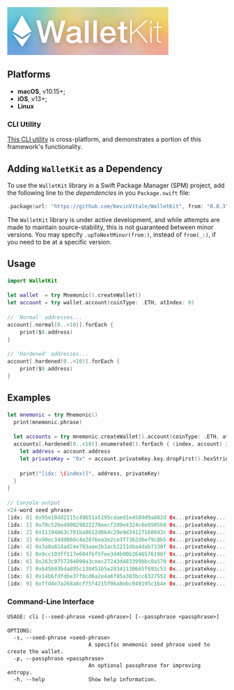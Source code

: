 <img src="WalletKit.png" />

## Platforms
- **macOS**, v10.15+;
- **iOS**, v13+;
- **Linux**

### CLI Utility
[This CLI utility](https://github.com/KevinVitale/WalletKitCLI) is cross-platform, and demonstrates a portion of this framework's functionality.

## Adding `WalletKit` as a Dependency
To use the `WalletKit` library in a Swift Package Manager (SPM) project, add the following line to the _dependencies_ in you `Package.swift` file:
    
```swift
.package(url: "https://github.com/KevinVitale/WalletKit", from: "0.0.3"),
```

The `WalletKit` library is under active development, and while attempts are made to maintain source-stability, this is not guaranteed between minor versions. You may specify `.upToNextMinor(from:)`, instead of `from(_:)`, if you need to be at a specific version.

## Usage

```swift
import WalletKit

let wallet  = try Mnemonic().createWallet()
let account = try wallet.account(coinType: .ETH, atIndex: 0)

// 'Normal' addresses...
account[.normal(0..<10)].forEach { 
    print($0.address)
}

// 'Hardened' addresses...
account[.hardened(0..<10)].forEach { 
    print($0.address)
}
```


## Examples

```swift
let mnemonic = try Mnemonic()
  print(mnemonic.phrase)

  let accounts = try mnemonic.createWallet().account(coinType: .ETH, atIndex: 0)
  accounts[.hardened(0..<10)].enumerated().forEach { (index, account) in
    let address = account.address
    let privateKey = "0x" + account.privateKey.key.dropFirst().hexString
    
    print("[idx: \(index)]", address, privateKey)
  }
}

// Console output
<24-word seed phrase>
[idx: 0] 0x95e18dd2115c49651a5195cdaed1e4589d9a882d 0x...privatekey...
[idx: 1] 0x70c52be490029822278eecf2d9e4324c6e0505b8 0x...privatekey...
[idx: 2] 0x11194b63c701ba9612d8b4c29e9d34127160043c 0x...privatekey...
[idx: 3] 0x90ec34dd860c4e2876ea3e2ce3f7362d6ef9c8b5 0x...privatekey...
[idx: 4] 0x3a0a814ad24e703aae2b1acb2211dba4dab7330f 0x...privatekey...
[idx: 5] 0x9cc103ff117e604fbf5fee3d4b90b2646576190f 0x...privatekey...
[idx: 6] 0x263c0757284090a3ceec27243d483399bbc0a570 0x...privatekey...
[idx: 7] 0x645b93bda895c130451b5e20341130665f693c53 0x...privatekey...
[idx: 8] 0x14b6fdfdbe37fbcd6a2e4a6f85a303bcc8327552 0x...privatekey...
[idx: 9] 0xffd4e7a268a8cf75f4215f06a8ebc049195c1b4e 0x...privatekey...
```

### Command-Line Interface
```
USAGE: cli [--seed-phrase <seed-phrase>] [--passphrase <passphrase>]

OPTIONS:
  -s, --seed-phrase <seed-phrase>
                          A specific mnemonic seed phrase used to create the wallet. 
  -p, --passphrase <passphrase>
                          An optional passphrase for improving entropy. 
  -h, --help              Show help information.
```
